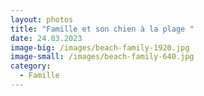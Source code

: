 ```yaml
---
layout: photos
title: "Famille et son chien à la plage "
date: 24.03.2023
image-big: /images/beach-family-1920.jpg
image-small: /images/beach-family-640.jpg
category:
  - Famille
---
```


